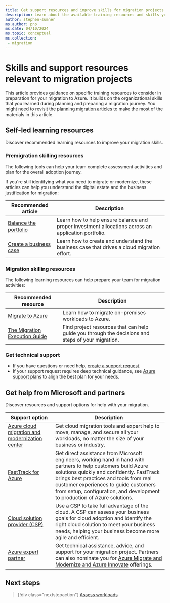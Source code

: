 ```yaml
---
title: Get support resources and improve skills for migration projects
description: Learn about the available training resources and skills you need for successful migration to Azure with the Cloud Adoption Framework.
author: stephen-sumner
ms.author: pnp
ms.date: 04/10/2024
ms.topic: conceptual
ms.collection: 
 - migration
---
```


# Skills and support resources relevant to migration projects

This article provides guidance on specific training resources to consider in preparation for your migration to Azure. It builds on the organizational skills that you learned during planning and preparing a migration journey. You might need to revisit the [planning migration articles](../../plan/index.md) to make the most of the materials in this article.

## Self-led learning resources

Discover recommended learning resources to improve your migration skills.

### Premigration skilling resources

The following tools can help your team complete assessment activities and plan for the overall adoption journey.

If you're still identifying what you need to migrate or modernize, these articles can help you understand the digital estate and the business justification for migration:

| Recommended article | Description |
| --- |--- |
| [Balance the portfolio](../../strategy/balance-the-portfolio.md) | Learn how to help ensure balance and proper investment allocations across an application portfolio. |
| [Create a business case](../../strategy/cloud-migration-business-case.md) | Learn how to create and understand the business case that drives a cloud migration effort. |

### Migration skilling resources

The following learning resources can help prepare your team for migration activities:

| Recommended resource | Description |
| --- | --- |
| [Migrate to Azure](/azure/site-recovery/migrate-tutorial-on-premises-azure) | Learn how to migrate on-premises workloads to Azure. |
| [The Migration Execution Guide](https://github.com/Azure/migration) | Find project resources that can help guide you through the decisions and steps of your migration. |

### Get technical support

- If you have questions or need help, [create a support request](https://portal.azure.com/#blade/Microsoft_Azure_Support/HelpAndSupportBlade/newsupportrequest).
- If your support request requires deep technical guidance, see [Azure support plans](https://azure.microsoft.com/support/plans/) to align the best plan for your needs.

## Get help from Microsoft and partners

Discover resources and support options for help with your migration.

| Support option | Description |
| --- | --- |
| [Azure cloud migration and modernization center](https://azure.microsoft.com/solutions/migration/) | Get cloud migration tools and expert help to move, manage, and secure all your workloads, no matter the size of your business or industry. |
| [FastTrack for Azure](https://azure.microsoft.com/pricing/offers/azure-fasttrack/) | Get direct assistance from Microsoft engineers, working hand in hand with partners to help customers build Azure solutions quickly and confidently. FastTrack brings best practices and tools from real customer experiences to guide customers from setup, configuration, and development to production of Azure solutions. |
| [Cloud solution provider (CSP)](https://partner.microsoft.com/partnership/find-a-partner) | Use a CSP to take full advantage of the cloud. A CSP can assess your business goals for cloud adoption and identify the right cloud solution to meet your business needs, helping your business become more agile and efficient. |
| [Azure expert partner](https://azure.microsoft.com/partners/) | Get technical assistance, advice, and support for your migration project. Partners can also nominate you for [Azure Migrate and Modernize and Azure Innovate](https://partner.microsoft.com/partnership/azure-offerings) offerings. |

## Next steps

> [!div class="nextstepaction"]
> [Assess workloads](../assess/index.md)
